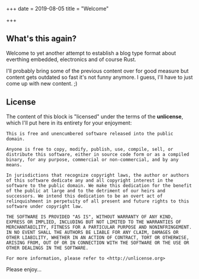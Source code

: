 +++
date = 2019-08-05
title = "Welcome"

+++

## What's this again?

Welcome to yet another attempt to establish a blog type format about everthing
embedded, electronics and of course Rust.

I'll probably bring some of the previous content over for good measure but
content gets outdated so fast it's not funny anymore. I guess, I'll have to
just come up with new content. ;)

## License

The content of this block is "licensed" under the terms of the **unlicense**,
which I'll put here in its entirety for your enjoyment:

```
This is free and unencumbered software released into the public domain.

Anyone is free to copy, modify, publish, use, compile, sell, or
distribute this software, either in source code form or as a compiled
binary, for any purpose, commercial or non-commercial, and by any
means.

In jurisdictions that recognize copyright laws, the author or authors
of this software dedicate any and all copyright interest in the
software to the public domain. We make this dedication for the benefit
of the public at large and to the detriment of our heirs and
successors. We intend this dedication to be an overt act of
relinquishment in perpetuity of all present and future rights to this
software under copyright law.

THE SOFTWARE IS PROVIDED "AS IS", WITHOUT WARRANTY OF ANY KIND,
EXPRESS OR IMPLIED, INCLUDING BUT NOT LIMITED TO THE WARRANTIES OF
MERCHANTABILITY, FITNESS FOR A PARTICULAR PURPOSE AND NONINFRINGEMENT.
IN NO EVENT SHALL THE AUTHORS BE LIABLE FOR ANY CLAIM, DAMAGES OR
OTHER LIABILITY, WHETHER IN AN ACTION OF CONTRACT, TORT OR OTHERWISE,
ARISING FROM, OUT OF OR IN CONNECTION WITH THE SOFTWARE OR THE USE OR
OTHER DEALINGS IN THE SOFTWARE.

For more information, please refer to <http://unlicense.org>
```

Please enjoy...
